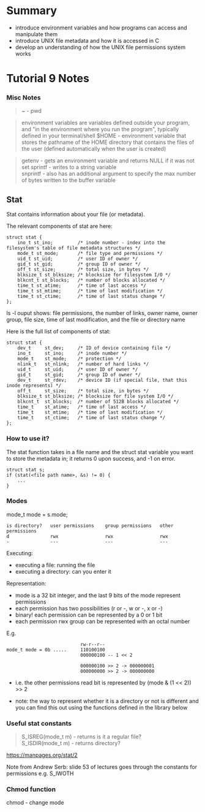 # Summary

- introduce environment variables and how programs can access and manipulate them
- introduce UNIX file metadata and how it is accessed in C
- develop an understanding of how the UNIX file permissions system works

# Tutorial 9 Notes

### Misc Notes
> ~ - pwd

> environment variables are variables defined outside your program, and "in the environment where you run the program", typically defined in your terminal/shell 
> $HOME - environment variable that stores the pathname of the HOME directory that contains the files of the user (defined automatically when the user is created)

> getenv - gets an environment variable and returns NULL if it was not set
> sprintf - writes to a string variable \
> snprintf - also has an additional argument to specify the max number of bytes written to the buffer variable

## Stat

Stat contains information about your file (or metadata). 

The relevant components of stat are here:
```
struct stat {
    ino_t st_ino;         /* inode number - index into the filesystem's table of file metadata structures */
    mode_t st_mode;       /* file type and permissions */
    uid_t st_uid;         /* user ID of owner */
    gid_t st_gid;         /* group ID of owner */
    off_t st_size;        /* total size, in bytes */
    blksize_t st_blksize; /* blocksize for filesystem I/O */
    blkcnt_t st_blocks;   /* number of blocks allocated */
    time_t st_atime;      /* time of last access */
    time_t st_mtime;      /* time of last modification */
    time_t st_ctime;      /* time of last status change */
};
```

ls -l ouput shows:
file permissions, the number of links, owner name, owner group, file size, time of last modification, and the file or directory name

Here is the full list of components of stat:

```
struct stat {
    dev_t     st_dev;     /* ID of device containing file */
    ino_t     st_ino;     /* inode number */ 
    mode_t    st_mode;    /* protection */
    nlink_t   st_nlink;   /* number of hard links */ 
    uid_t     st_uid;     /* user ID of owner */ 
    gid_t     st_gid;     /* group ID of owner */
    dev_t     st_rdev;    /* device ID (if special file, that this inode represents) */
    off_t     st_size;    /* total size, in bytes */
    blksize_t st_blksize; /* blocksize for file system I/O */
    blkcnt_t  st_blocks;  /* number of 512B blocks allocated */
    time_t    st_atime;   /* time of last access */
    time_t    st_mtime;   /* time of last modification */
    time_t    st_ctime;   /* time of last status change */
};
```

### How to use it?

The stat function takes in a file name and the struct stat variable you want to store the metadata in; it returns 0 upon success, and -1 on error.

```
struct stat s;
if (stat(<file path name>, &s) != 0) {
    ...
}
```

### Modes

mode_t mode = s.mode;

```
is directory?   user permissions    group permissions   other permissions
d               rwx                 rwx                 rwx
-               ---                 ---                 ---
```

Executing:
- executing a file: running the file
- executing a directory: can you enter it

Representation:
- mode is a 32 bit integer, and the last 9 bits of the mode represent permissions
- each permission has two possibilities (r or -, w or -, x or -)
- binary! each permission can be represented by a 0 or 1 bit
- each permission rwx group can be represented with an octal number

E.g.
```
                           rw-r--r--
mode_t mode = 0b .....     110100100
                           000000100 -- 1 << 2 

                           000000100 >> 2 -> 000000001
                           000000000 >> 2 -> 000000000
```

- i.e. the other permissions read bit is represented by (mode & (1 << 2)) >> 2

- note: the way to represent whether it is a directory or not is different and you can find this out using the functions defined in the library below

### Useful stat constants

> S_ISREG(mode_t m) - returns is it a regular file? \
> S_ISDIR(mode_t m) - returns directory?

https://manpages.org/stat/2

Note from Andrew Serb: slide 53 of lectures goes through the constants for permissions e.g. S_IWOTH

### Chmod function

chmod - change mode

